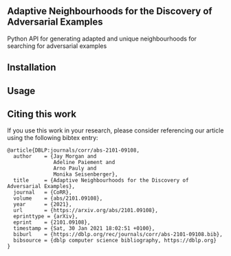 ## Adaptive Neighbourhoods for the Discovery of Adversarial Examples

Python API for generating adapted and unique neighbourhoods for searching for adversarial examples

## Installation

## Usage

## Citing this work

If you use this work in your research, please consider referencing our article using the following bibtex entry:

```
@article{DBLP:journals/corr/abs-2101-09108,
  author    = {Jay Morgan and
               Adeline Paiement and
               Arno Pauly and
               Monika Seisenberger},
  title     = {Adaptive Neighbourhoods for the Discovery of Adversarial Examples},
  journal   = {CoRR},
  volume    = {abs/2101.09108},
  year      = {2021},
  url       = {https://arxiv.org/abs/2101.09108},
  eprinttype = {arXiv},
  eprint    = {2101.09108},
  timestamp = {Sat, 30 Jan 2021 18:02:51 +0100},
  biburl    = {https://dblp.org/rec/journals/corr/abs-2101-09108.bib},
  bibsource = {dblp computer science bibliography, https://dblp.org}
}
```
